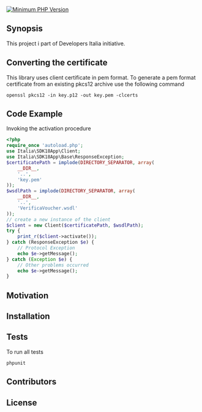 [![Minimum PHP Version](https://img.shields.io/badge/php-%3E%3D%205.3-8892BF.svg)](https://php.net/)

## Synopsis

This project i part of  Developers Italia initiative.

## Converting the certificate

This library uses client certificate in pem format. To generate a pem format certificate from an existing pkcs12 archive use the following command

```
openssl pkcs12 -in key.p12 -out key.pem -clcerts
```

## Code Example

Invoking the activation procedure

```php
<?php
require_once 'autoload.php';
use Italia\SDK18App\Client;
use Italia\SDK18App\Base\ResponseException;
$certificatePath = implode(DIRECTORY_SEPARATOR, array(
    __DIR__,
    '..',
    'key.pem'
));
$wsdlPath = implode(DIRECTORY_SEPARATOR, array(
    __DIR__,
    '..',
    'VerificaVoucher.wsdl'
));
// create a new instance of the client
$client = new Client($certificatePath, $wsdlPath);
try {
    print_r($client->activate());
} catch (ResponseException $e) {
    // Protocol Exception
    echo $e->getMessage();
} catch (Exception $e) {
    // Other problems occurred
    echo $e->getMessage();
}
```

## Motivation


## Installation

## Tests
To run all tests

```
phpunit
```

## Contributors


## License
